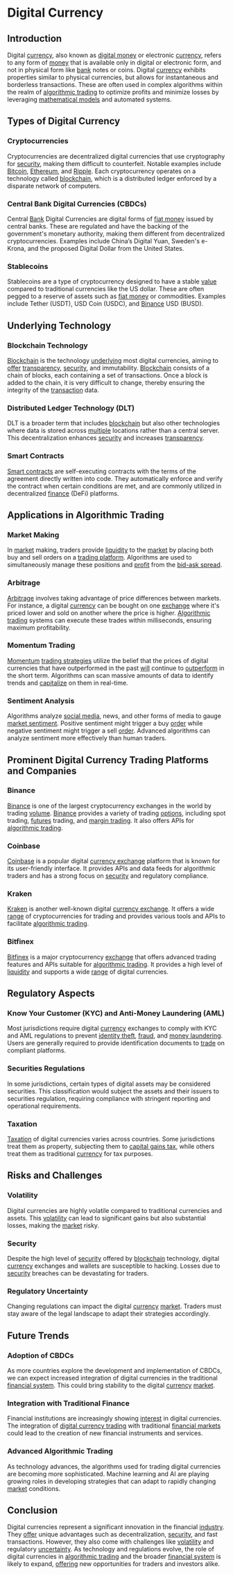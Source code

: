 # Digital Currency

## Introduction
Digital [currency](../c/currency.md), also known as [digital money](../d/digital_money.md) or electronic [currency](../c/currency.md), refers to any form of [money](../m/money.md) that is available only in digital or electronic form, and not in physical form like [bank](../b/bank.md) notes or coins. Digital [currency](../c/currency.md) exhibits properties similar to physical currencies, but allows for instantaneous and borderless transactions. These are often used in complex algorithms within the realm of [algorithmic trading](../a/accountability.md) to optimize profits and minimize losses by leveraging [mathematical models](../m/mathematical_models_in_trading.md) and automated systems.

## Types of Digital Currency

### Cryptocurrencies
Cryptocurrencies are decentralized digital currencies that use cryptography for [security](../s/security.md), making them difficult to counterfeit. Notable examples include [Bitcoin](../b/bitcoin.md), [Ethereum](../e/ethereum_.md), and [Ripple](../r/ripple.md). Each cryptocurrency operates on a technology called [blockchain](../b/blockchain_in_trading.md), which is a distributed ledger enforced by a disparate network of computers.

### Central Bank Digital Currencies (CBDCs)
Central [Bank](../b/bank.md) Digital Currencies are digital forms of [fiat money](../f/fiat_money.md) issued by central banks. These are regulated and have the backing of the government's monetary authority, making them different from decentralized cryptocurrencies. Examples include China’s Digital Yuan, Sweden's e-Krona, and the proposed Digital Dollar from the United States.

### Stablecoins
Stablecoins are a type of cryptocurrency designed to have a stable [value](../v/value.md) compared to traditional currencies like the US dollar. These are often pegged to a reserve of assets such as [fiat money](../f/fiat_money.md) or commodities. Examples include Tether (USDT), USD Coin (USDC), and [Binance](../b/binance.md) USD (BUSD).

## Underlying Technology

### Blockchain Technology
[Blockchain](../b/blockchain_in_trading.md) is the technology [underlying](../u/underlying.md) most digital currencies, aiming to [offer](../o/offer.md) [transparency](../t/transparency.md), [security](../s/security.md), and immutability. [Blockchain](../b/blockchain_in_trading.md) consists of a chain of blocks, each containing a set of transactions. Once a block is added to the chain, it is very difficult to change, thereby ensuring the integrity of the [transaction](../t/transaction.md) data.

### Distributed Ledger Technology (DLT)
DLT is a broader term that includes [blockchain](../b/blockchain_in_trading.md) but also other technologies where data is stored across [multiple](../m/multiple.md) locations rather than a central server. This decentralization enhances [security](../s/security.md) and increases [transparency](../t/transparency.md).

### Smart Contracts
[Smart contracts](../s/smart_contracts_in_trading.md) are self-executing contracts with the terms of the agreement directly written into code. They automatically enforce and verify the contract when certain conditions are met, and are commonly utilized in decentralized [finance](../f/finance.md) (DeFi) platforms.

## Applications in Algorithmic Trading

### Market Making
In [market](../m/market.md) making, traders provide [liquidity](../l/liquidity.md) to the [market](../m/market.md) by placing both buy and sell orders on a [trading platform](../t/trading_platform.md). Algorithms are used to simultaneously manage these positions and [profit](../p/profit.md) from the [bid-ask spread](../b/bid-ask_spread.md).

### Arbitrage
[Arbitrage](../a/arbitrage.md) involves taking advantage of price differences between markets. For instance, a digital [currency](../c/currency.md) can be bought on one [exchange](../e/exchange.md) where it's priced lower and sold on another where the price is higher. [Algorithmic trading](../a/accountability.md) systems can execute these trades within milliseconds, ensuring maximum profitability.

### Momentum Trading
[Momentum](../m/momentum.md) [trading strategies](../t/trading_strategies.md) utilize the belief that the prices of digital currencies that have outperformed in the past [will](../w/will.md) continue to [outperform](../o/outperform.md) in the short term. Algorithms can scan massive amounts of data to identify trends and [capitalize](../c/capitalize.md) on them in real-time.

### Sentiment Analysis
Algorithms analyze [social media](../s/social_media.md), news, and other forms of media to gauge [market sentiment](../m/market_sentiment.md). Positive sentiment might trigger a buy [order](../o/order.md) while negative sentiment might trigger a sell [order](../o/order.md). Advanced algorithms can analyze sentiment more effectively than human traders.

## Prominent Digital Currency Trading Platforms and Companies

### Binance
[Binance](https://www.binance.com/) is one of the largest cryptocurrency exchanges in the world by trading [volume](../v/volume.md). [Binance](../b/binance.md) provides a variety of trading [options](../o/options.md), including spot trading, [futures](../f/futures.md) trading, and [margin trading](../m/margin_trading.md). It also offers APIs for [algorithmic trading](../a/accountability.md).

### Coinbase
[Coinbase](https://www.coinbase.com/) is a popular digital [currency exchange](../c/currency_exchange.md) platform that is known for its user-friendly interface. It provides APIs and data feeds for algorithmic traders and has a strong focus on [security](../s/security.md) and regulatory compliance.

### Kraken
[Kraken](https://www.kraken.com/) is another well-known digital [currency exchange](../c/currency_exchange.md). It offers a wide [range](../r/range.md) of cryptocurrencies for trading and provides various tools and APIs to facilitate [algorithmic trading](../a/accountability.md).

### Bitfinex
[Bitfinex](https://www.bitfinex.com/) is a major cryptocurrency [exchange](../e/exchange.md) that offers advanced trading features and APIs suitable for [algorithmic trading](../a/accountability.md). It provides a high level of [liquidity](../l/liquidity.md) and supports a wide [range](../r/range.md) of digital currencies.

## Regulatory Aspects

### Know Your Customer (KYC) and Anti-Money Laundering (AML)
Most jurisdictions require digital [currency](../c/currency.md) exchanges to comply with KYC and AML regulations to prevent [identity theft](../i/identity_theft.md), [fraud](../f/fraud.md), and [money laundering](../m/money_laundering.md). Users are generally required to provide identification documents to [trade](../t/trade.md) on compliant platforms.

### Securities Regulations
In some jurisdictions, certain types of digital assets may be considered securities. This classification would subject the assets and their issuers to securities regulation, requiring compliance with stringent reporting and operational requirements.

### Taxation
[Taxation](../t/taxation.md) of digital currencies varies across countries. Some jurisdictions treat them as property, subjecting them to [capital gains tax](../c/capital_gains_tax.md), while others treat them as traditional [currency](../c/currency.md) for tax purposes.

## Risks and Challenges

### Volatility
Digital currencies are highly volatile compared to traditional currencies and assets. This [volatility](../v/volatility.md) can lead to significant gains but also substantial losses, making the [market](../m/market.md) risky.

### Security
Despite the high level of [security](../s/security.md) offered by [blockchain](../b/blockchain_in_trading.md) technology, digital [currency](../c/currency.md) exchanges and wallets are susceptible to hacking. Losses due to [security](../s/security.md) breaches can be devastating for traders.

### Regulatory Uncertainty
Changing regulations can impact the digital [currency](../c/currency.md) [market](../m/market.md). Traders must stay aware of the legal landscape to adapt their strategies accordingly.

## Future Trends

### Adoption of CBDCs
As more countries explore the development and implementation of CBDCs, we can expect increased integration of digital currencies in the traditional [financial system](../f/financial_system.md). This could bring stability to the digital [currency](../c/currency.md) [market](../m/market.md).

### Integration with Traditional Finance
Financial institutions are increasingly showing [interest](../i/interest.md) in digital currencies. The integration of [digital currency trading](../d/digital_currency_trading.md) with traditional [financial markets](../f/financial_market.md) could lead to the creation of new financial instruments and services.

### Advanced Algorithmic Trading
As technology advances, the algorithms used for trading digital currencies are becoming more sophisticated. Machine learning and AI are playing growing roles in developing strategies that can adapt to rapidly changing [market](../m/market.md) conditions.

## Conclusion
Digital currencies represent a significant innovation in the financial [industry](../i/industry.md). They [offer](../o/offer.md) unique advantages such as decentralization, [security](../s/security.md), and fast transactions. However, they also come with challenges like [volatility](../v/volatility.md) and regulatory [uncertainty](../u/uncertainty_in_trading.md). As technology and regulations evolve, the role of digital currencies in [algorithmic trading](../a/accountability.md) and the broader [financial system](../f/financial_system.md) is likely to expand, [offering](../o/offering.md) new opportunities for traders and investors alike.